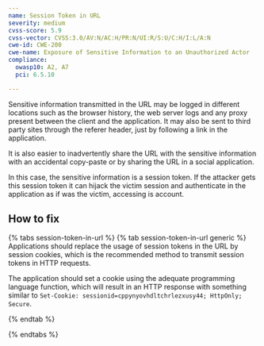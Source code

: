 ```yaml
---
name: Session Token in URL
severity: medium
cvss-score: 5.9
cvss-vector: CVSS:3.0/AV:N/AC:H/PR:N/UI:R/S:U/C:H/I:L/A:N
cwe-id: CWE-200
cwe-name: Exposure of Sensitive Information to an Unauthorized Actor
compliance:
  owasp10: A2, A7
  pci: 6.5.10

---            
```


Sensitive information transmitted in the URL may be logged in different locations such as the browser history, the web server logs and any proxy present between the client and the application. It may also be sent to third party sites through the referer header, just by following a link in the application.

It is also easier to inadvertently share the URL with the sensitive information with an accidental copy-paste or by sharing the URL in a social application.

In this case, the sensitive information is a session token. If the attacker gets this session token it can hijack the victim session and authenticate in the application as if was the victim, accessing is account.

## How to fix

{% tabs session-token-in-url %}
{% tab session-token-in-url generic %}
Applications should replace the usage of session tokens in the URL by session cookies, which is the recommended method to transmit session tokens in HTTP requests. 

The application should set a cookie using the adequate programming language function, which will result in an HTTP response with something similar to `Set-Cookie: sessionid=cppynyovhdltchrlezxusy44; HttpOnly; Secure`.



{% endtab %}

{% endtabs %}
